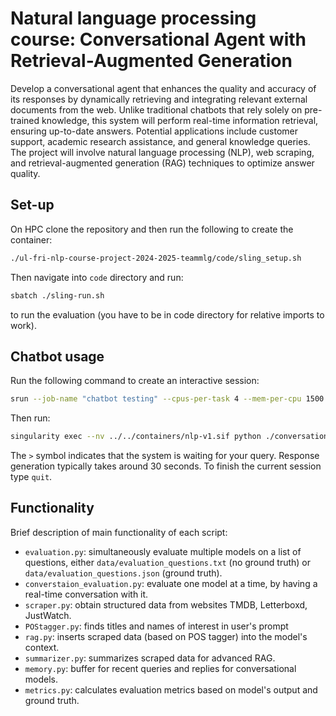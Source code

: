 # Natural language processing course: Conversational Agent with Retrieval-Augmented Generation

Develop a conversational agent that enhances the quality and accuracy of its responses by dynamically retrieving and integrating relevant external documents from the web. Unlike traditional chatbots that rely solely on pre-trained knowledge, this system will perform real-time information retrieval, ensuring up-to-date answers. Potential applications include customer support, academic research assistance, and general knowledge queries. The project will involve natural language processing (NLP), web scraping, and retrieval-augmented generation (RAG) techniques to optimize answer quality.


## Set-up
On HPC clone the repository and then run the following to create the container:

```bash
./ul-fri-nlp-course-project-2024-2025-teammlg/code/sling_setup.sh
```

Then navigate into <code>code</code> directory and run:

```bash
sbatch ./sling-run.sh
```

to run the evaluation (you have to be in code directory for relative imports to work).


## Chatbot usage
Run the following command to create an interactive session:
```bash
srun --job-name "chatbot testing" --cpus-per-task 4 --mem-per-cpu 1500 --time 30:00 --gres=gpu:2 --partition=gpu --pty bash
```

Then run:
```bash
singularity exec --nv ../../containers/nlp-v1.sif python ./conversation_evaluation.py
```

The <code>></code> symbol indicates that the system is waiting for your query. Response generation typically takes around 30 seconds. To finish the current session type <code>quit</code>.



## Functionality
Brief description of main functionality of each script:
- <code>evaluation.py</code>: simultaneously evaluate multiple models on a list of questions, either <code>data/evaluation_questions.txt</code> (no ground truth) or <code>data/evaluation_questions.json</code> (ground truth).
- <code>converstaion_evaluation.py</code>: evaluate one model at a time, by having a real-time conversation with it.
- <code>scraper.py</code>: obtain structured data from websites TMDB, Letterboxd, JustWatch.
- <code>POStagger.py</code>: finds titles and names of interest in user's prompt
- <code>rag.py</code>: inserts scraped data (based on POS tagger) into the model's context.
- <code>summarizer.py</code>: summarizes scraped data for advanced RAG.
- <code>memory.py</code>: buffer for recent queries and replies for conversational models.
- <code>metrics.py</code>: calculates evaluation metrics based on model's output and ground truth.